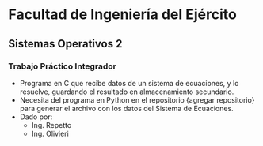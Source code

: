 # Facultad de Ingeniería del Ejército
## Sistemas Operativos 2
### Trabajo Práctico Integrador

* Programa en C que recibe datos de un sistema de ecuaciones, y lo resuelve, guardando el resultado en almacenamiento secundario.
* Necesita del programa en Python en el repositorio {agregar repositorio} para generar el archivo con los datos del Sistema de Ecuaciones.
* Dado por:
    * Ing. Repetto
    * Ing. Olivieri